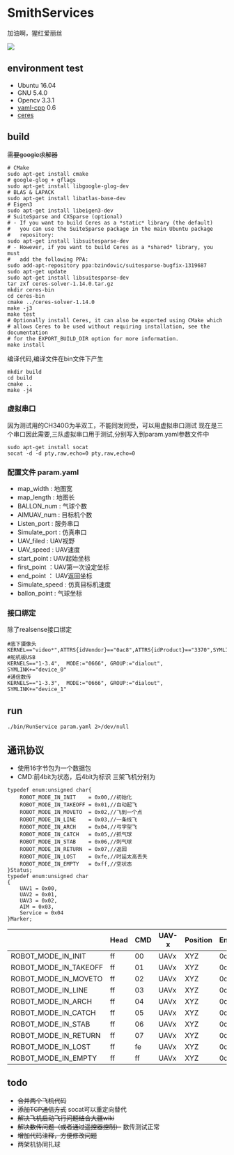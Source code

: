 # SmithServices
加油啊，猩红爱丽丝

<img src="doc/maj86-jvk9u.gif">

## environment test
- Ubuntu 16.04
- GNU 5.4.0
- Opencv 3.3.1
- [yaml-cpp](https://github.com/jbeder/yaml-cpp) 0.6
- [ceres](http://ceres-solver.org/installation.html)

## build
~~需要google求解器~~
```shell
# CMake
sudo apt-get install cmake
# google-glog + gflags
sudo apt-get install libgoogle-glog-dev
# BLAS & LAPACK
sudo apt-get install libatlas-base-dev
# Eigen3
sudo apt-get install libeigen3-dev
# SuiteSparse and CXSparse (optional)
# - If you want to build Ceres as a *static* library (the default)
#   you can use the SuiteSparse package in the main Ubuntu package
#   repository:
sudo apt-get install libsuitesparse-dev
# - However, if you want to build Ceres as a *shared* library, you must
#   add the following PPA:
sudo add-apt-repository ppa:bzindovic/suitesparse-bugfix-1319687
sudo apt-get update
sudo apt-get install libsuitesparse-dev
tar zxf ceres-solver-1.14.0.tar.gz
mkdir ceres-bin
cd ceres-bin
cmake ../ceres-solver-1.14.0
make -j3
make test
# Optionally install Ceres, it can also be exported using CMake which
# allows Ceres to be used without requiring installation, see the documentation
# for the EXPORT_BUILD_DIR option for more information.
make install
```

编译代码,编译文件在bin文件下产生
```shell
mkdir build 
cd build
cmake ..
make -j4
```

### 虚拟串口
因为测试用的CH340G为半双工，不能同发同受，可以用虚拟串口测试
现在是三个串口因此需要,三队虚拟串口用于测试,分别写入到param.yaml参数文件中
```shell
sudo apt-get install socat
socat -d -d pty,raw,echo=0 pty,raw,echo=0

```
### 配置文件 param.yaml
- map_width : 地图宽
- map_length : 地图长
- BALLON_num : 气球个数 
- AIMUAV_num : 目标机个数
- Listen_port : 服务串口
- Simulate_port : 仿真串口
- UAV_filed : UAV视野
- UAV_speed : UAV速度
- start_point : UAV起始坐标
- first_point ：UAV第一次设定坐标
- end_point ： UAV返回坐标
- Simulate_speed : 仿真目标机速度
- ballon_point : 气球坐标

### 接口绑定
除了realsense接口绑定
```shell
#底下摄像头                                                      
KERNEL=="video*",ATTRS{idVendor}=="0ac8",ATTRS{idProduct}=="3370",SYMLINK+="vid"
#舵机板USB                                               
KERNELS=="1-3.4",  MODE:="0666", GROUP:="dialout",  SYMLINK+="device_0"         
#通信数传                                                     
KERNELS=="1-3.3",  MODE:="0666", GROUP:="dialout",  SYMLINK+="device_1" 
```

## run

```shell
./bin/RunService param.yaml 2>/dev/null
```
## 通讯协议
- 使用16字节包为一个数据包
- CMD:前4bit为状态，后4bit为标识 三架飞机分别为 

```
typedef enum:unsigned char{
	ROBOT_MODE_IN_INIT    = 0x00,//初始化
	ROBOT_MODE_IN_TAKEOFF = 0x01,//自动起飞
	ROBOT_MODE_IN_MOVETO  = 0x02,//飞到一个点
	ROBOT_MODE_IN_LINE    = 0x03,//一条线飞
	ROBOT_MODE_IN_ARCH    = 0x04,//弓字型飞
	ROBOT_MODE_IN_CATCH   = 0x05,//抓气球
	ROBOT_MODE_IN_STAB    = 0x06,//刺气球
	ROBOT_MODE_IN_RETURN  = 0x07,//返回
	ROBOT_MODE_IN_LOST    = 0xfe,//时延太高丢失
	ROBOT_MODE_IN_EMPTY   = 0xff,//空状态	
}Status;
typedef enum:unsigned char
{
	UAV1 = 0x00,
	UAV2 = 0x01,
	UAV3 = 0x02,
	AIM = 0x03,
	Service = 0x04
}Marker;
```
| |Head|CMD|UAV-x|Position|End|
| --- | --- | --- | --- | --- | --- |
|ROBOT_MODE_IN_INIT | ff |00|UAVx|XYZ| 0d |
|ROBOT_MODE_IN_TAKEOFF | ff |01|UAVx|XYZ| 0d |
|ROBOT_MODE_IN_MOVETO | ff |02|UAVx|XYZ| 0d |
|ROBOT_MODE_IN_LINE | ff |03|UAVx|XYZ| 0d |
|ROBOT_MODE_IN_ARCH | ff |04|UAVx|XYZ| 0d |
|ROBOT_MODE_IN_CATCH | ff |05|UAVx|XYZ| 0d |
|ROBOT_MODE_IN_STAB | ff |06|UAVx|XYZ| 0d |
|ROBOT_MODE_IN_RETURN | ff |07|UAVx|XYZ| 0d |
|ROBOT_MODE_IN_LOST | ff |fe|UAVx|XYZ| 0d |
|ROBOT_MODE_IN_EMPTY | ff |ff|UAVx|XYZ| 0d |

## todo
- ~~合并两个飞机代码~~
- ~~添加TCP通信方式~~ socat可以重定向替代
- ~~解决飞机启动飞行问题结合大疆wiki~~
- ~~解决数传问题（或者通过遥控器控制）~~ 数传测试正常
- ~~增加代码注释，方便修改问题~~
- 两架机协同扎球


